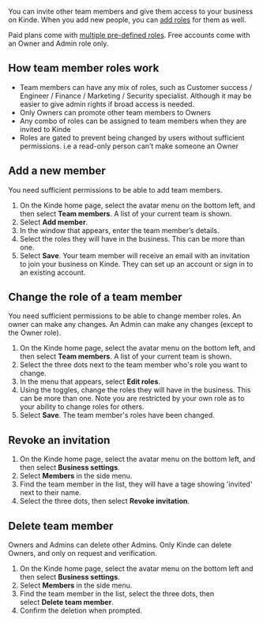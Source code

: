 
You can invite other team members and give them access to your business on Kinde. When you add new people, you can [add roles](/get-started/team-and-account/team-member-roles/) for them as well.

Paid plans come with [multiple pre-defined roles](/get-started/team-and-account/team-member-roles/). Free accounts come with an Owner and Admin role only.

## How team member roles work

- Team members can have any mix of roles, such as Customer success / Engineer / Finance / Marketing / Security specialist. Although it may be easier to give admin rights if broad access is needed.
- Only Owners can promote other team members to Owners
- Any combo of roles can be assigned to team members when they are invited to Kinde
- Roles are gated to prevent being changed by users without sufficient permissions. i.e a read-only person can’t make someone an Owner

## Add a new member

You need sufficient permissions to be able to add team members. 

1. On the Kinde home page, select the avatar menu on the bottom left, and then select **Team members**. A list of your current team is shown.
2. Select **Add member**.
3. In the window that appears, enter the team member’s details.
4. Select the roles they will have in the business. This can be more than one.
5. Select **Save**. Your team member will receive an email with an invitation to join your business on Kinde. They can set up an account or sign in to an existing account.

## Change the role of a team member

You need sufficient permissions to be able to change member roles. An owner can make any changes. An Admin can make any changes (except to the Owner role).

1. On the Kinde home page, select the avatar menu on the bottom left, and then select **Team members**. A list of your current team is shown.
2. Select the three dots next to the team member who's role you want to change.
3. In the menu that appears, select **Edit roles**.
4. Using the toggles, change the roles they will have in the business. This can be more than one. Note you are restricted by your own role as to your ability to change roles for others.
5. Select **Save**. The team member's roles have been changed.

## **Revoke an invitation**

1. On the Kinde home page, select the avatar menu on the bottom left, and then select **Business settings**. 
2. Select **Members** in the side menu.
3. Find the team member in the list, they will have a tage showing 'invited' next to their name. 
4. Select the three dots, then select **Revoke invitation**.

## Delete **team member**

Owners and Admins can delete other Admins. Only Kinde can delete Owners, and only on request and verification.

1. On the Kinde home page, select the avatar menu on the bottom left and then select **Business settings**. 
2. Select **Members** in the side menu.
3. Find the team member in the list, select the three dots, then select **Delete team member**.
4. Confirm the deletion when prompted.
